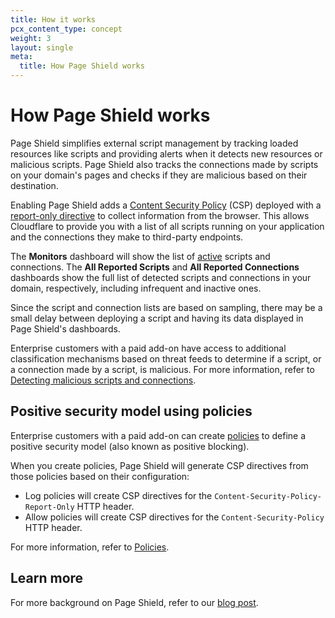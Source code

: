 ```yaml
---
title: How it works
pcx_content_type: concept
weight: 3
layout: single
meta:
  title: How Page Shield works
---
```


# How Page Shield works

Page Shield simplifies external script management by tracking loaded resources like scripts and providing alerts when it detects new resources or malicious scripts. Page Shield also tracks the connections made by scripts on your domain's pages and checks if they are malicious based on their destination.

Enabling Page Shield adds a [Content Security Policy](https://developer.mozilla.org/en-US/docs/Web/HTTP/CSP) (CSP) deployed with a [report-only directive](/page-shield/reference/csp-header/) to collect information from the browser. This allows Cloudflare to provide you with a list of all scripts running on your application and the connections they make to third-party endpoints.

The **Monitors** dashboard will show the list of [active](/page-shield/reference/script-statuses/) scripts and connections. The **All Reported Scripts** and **All Reported Connections** dashboards show the full list of detected scripts and connections in your domain, respectively, including infrequent and inactive ones.

Since the script and connection lists are based on sampling, there may be a small delay between deploying a script and having its data displayed in Page Shield's dashboards.

Enterprise customers with a paid add-on have access to additional classification mechanisms based on threat feeds to determine if a script, or a connection made by a script, is malicious. For more information, refer to [Detecting malicious scripts and connections](#).

## Positive security model using policies

Enterprise customers with a paid add-on can create [policies](/page-shield/policies/) to define a positive security model (also known as positive blocking).

When you create policies, Page Shield will generate CSP directives from those policies based on their configuration:

* Log policies will create CSP directives for the `Content-Security-Policy-Report-Only` HTTP header.
* Allow policies will create CSP directives for the `Content-Security-Policy` HTTP header.

For more information, refer to [Policies](/page-shield/policies/).

## Learn more

For more background on Page Shield, refer to our [blog post](https://blog.cloudflare.com/page-shield-generally-available/).
